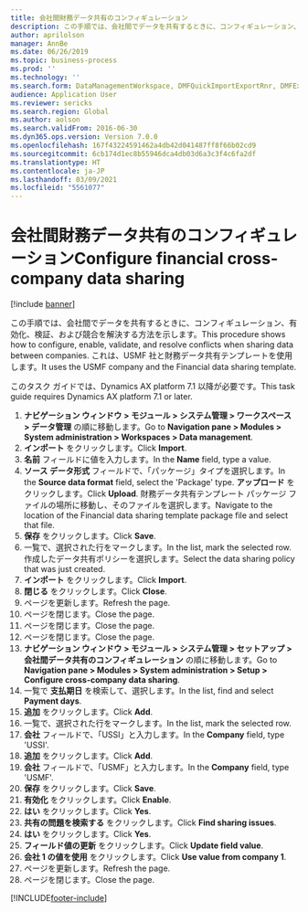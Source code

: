 ```yaml
---
title: 会社間財務データ共有のコンフィギュレーション
description: この手順では、会社間でデータを共有するときに、コンフィギュレーション、有効化、検証、および競合を解決する方法を示します。
author: aprilolson
manager: AnnBe
ms.date: 06/26/2019
ms.topic: business-process
ms.prod: ''
ms.technology: ''
ms.search.form: DataManagementWorkspace, DMFQuickImportExportRnr, DMFExecutionHistoryWorkspace, DMFExecutionHistorySummary, DMFExecutionHistoryEntities,  SysDataSharingConfiguration, SysDataSharingDiscrepencies
audience: Application User
ms.reviewer: sericks
ms.search.region: Global
ms.author: aolson
ms.search.validFrom: 2016-06-30
ms.dyn365.ops.version: Version 7.0.0
ms.openlocfilehash: 167f43224591462a4db42d041487ff8f66b02cd9
ms.sourcegitcommit: 6cb174d1ec8b55946dca4db03d6a3c3f4c6fa2df
ms.translationtype: HT
ms.contentlocale: ja-JP
ms.lasthandoff: 03/09/2021
ms.locfileid: "5561077"
---
```

# <a name="configure-financial-cross-company-data-sharing"></a><span data-ttu-id="85da8-103">会社間財務データ共有のコンフィギュレーション</span><span class="sxs-lookup"><span data-stu-id="85da8-103">Configure financial cross-company data sharing</span></span>

[!include [banner](../../includes/banner.md)]

<span data-ttu-id="85da8-104">この手順では、会社間でデータを共有するときに、コンフィギュレーション、有効化、検証、および競合を解決する方法を示します。</span><span class="sxs-lookup"><span data-stu-id="85da8-104">This procedure shows how to configure, enable, validate, and resolve conflicts when sharing data between companies.</span></span> <span data-ttu-id="85da8-105">これは、USMF 社と財務データ共有テンプレートを使用します。</span><span class="sxs-lookup"><span data-stu-id="85da8-105">It uses the USMF company and the Financial data sharing template.</span></span>

<span data-ttu-id="85da8-106">このタスク ガイドでは、Dynamics AX platform 7.1 以降が必要です。</span><span class="sxs-lookup"><span data-stu-id="85da8-106">This task guide requires Dynamics AX platform 7.1 or later.</span></span>

1. <span data-ttu-id="85da8-107">**ナビゲーション ウィンドウ > モジュール > システム管理 > ワークスペース > データ管理** の順に移動します。</span><span class="sxs-lookup"><span data-stu-id="85da8-107">Go to **Navigation pane > Modules > System administration > Workspaces > Data management**.</span></span>
2. <span data-ttu-id="85da8-108">**インポート** をクリックします。</span><span class="sxs-lookup"><span data-stu-id="85da8-108">Click **Import**.</span></span>
3. <span data-ttu-id="85da8-109">**名前** フィールドに値を入力します。</span><span class="sxs-lookup"><span data-stu-id="85da8-109">In the **Name** field, type a value.</span></span>
4. <span data-ttu-id="85da8-110">**ソース データ形式** フィールドで、「パッケージ」タイプを選択します。</span><span class="sxs-lookup"><span data-stu-id="85da8-110">In the **Source data format** field, select the 'Package' type.</span></span> <span data-ttu-id="85da8-111">**アップロード** をクリックします。</span><span class="sxs-lookup"><span data-stu-id="85da8-111">Click **Upload**.</span></span> <span data-ttu-id="85da8-112">財務データ共有テンプレート パッケージ ファイルの場所に移動し、そのファイルを選択します。</span><span class="sxs-lookup"><span data-stu-id="85da8-112">Navigate to the location of the Financial data sharing template package file and select that file.</span></span>
5. <span data-ttu-id="85da8-113">**保存** をクリックします。</span><span class="sxs-lookup"><span data-stu-id="85da8-113">Click **Save**.</span></span>
6. <span data-ttu-id="85da8-114">一覧で、選択された行をマークします。</span><span class="sxs-lookup"><span data-stu-id="85da8-114">In the list, mark the selected row.</span></span> <span data-ttu-id="85da8-115">作成したデータ共有ポリシーを選択します。</span><span class="sxs-lookup"><span data-stu-id="85da8-115">Select the data sharing policy that was just created.</span></span>  
7. <span data-ttu-id="85da8-116">**インポート** をクリックします。</span><span class="sxs-lookup"><span data-stu-id="85da8-116">Click **Import**.</span></span>
8. <span data-ttu-id="85da8-117">**閉じる** をクリックします。</span><span class="sxs-lookup"><span data-stu-id="85da8-117">Click **Close**.</span></span>
9. <span data-ttu-id="85da8-118">ページを更新します。</span><span class="sxs-lookup"><span data-stu-id="85da8-118">Refresh the page.</span></span>
10. <span data-ttu-id="85da8-119">ページを閉じます。</span><span class="sxs-lookup"><span data-stu-id="85da8-119">Close the page.</span></span>
11. <span data-ttu-id="85da8-120">ページを閉じます。</span><span class="sxs-lookup"><span data-stu-id="85da8-120">Close the page.</span></span>
12. <span data-ttu-id="85da8-121">ページを閉じます。</span><span class="sxs-lookup"><span data-stu-id="85da8-121">Close the page.</span></span>
13. <span data-ttu-id="85da8-122">**ナビゲーション ウィンドウ > モジュール > システム管理 > セットアップ > 会社間データ共有のコンフィギュレーション** の順に移動します。</span><span class="sxs-lookup"><span data-stu-id="85da8-122">Go to **Navigation pane > Modules > System administration > Setup > Configure cross-company data sharing**.</span></span>
14. <span data-ttu-id="85da8-123">一覧で **支払期日** を検索して、選択します。</span><span class="sxs-lookup"><span data-stu-id="85da8-123">In the list, find and select **Payment days**.</span></span>
15. <span data-ttu-id="85da8-124">**追加** をクリックします。</span><span class="sxs-lookup"><span data-stu-id="85da8-124">Click **Add**.</span></span>
16. <span data-ttu-id="85da8-125">一覧で、選択された行をマークします。</span><span class="sxs-lookup"><span data-stu-id="85da8-125">In the list, mark the selected row.</span></span>
17. <span data-ttu-id="85da8-126">**会社** フィールドで、「USSI」と入力します。</span><span class="sxs-lookup"><span data-stu-id="85da8-126">In the **Company** field, type 'USSI'.</span></span>
18. <span data-ttu-id="85da8-127">**追加** をクリックします。</span><span class="sxs-lookup"><span data-stu-id="85da8-127">Click **Add**.</span></span>
19. <span data-ttu-id="85da8-128">**会社** フィールドで、「USMF」と入力します。</span><span class="sxs-lookup"><span data-stu-id="85da8-128">In the **Company** field, type 'USMF'.</span></span>
20. <span data-ttu-id="85da8-129">**保存** をクリックします。</span><span class="sxs-lookup"><span data-stu-id="85da8-129">Click **Save**.</span></span>
21. <span data-ttu-id="85da8-130">**有効化** をクリックします。</span><span class="sxs-lookup"><span data-stu-id="85da8-130">Click **Enable**.</span></span>
22. <span data-ttu-id="85da8-131">**はい** をクリックします。</span><span class="sxs-lookup"><span data-stu-id="85da8-131">Click **Yes**.</span></span>
23. <span data-ttu-id="85da8-132">**共有の問題を検索する** をクリックします。</span><span class="sxs-lookup"><span data-stu-id="85da8-132">Click **Find sharing issues**.</span></span>
24. <span data-ttu-id="85da8-133">**はい** をクリックします。</span><span class="sxs-lookup"><span data-stu-id="85da8-133">Click **Yes**.</span></span>
25. <span data-ttu-id="85da8-134">**フィールド値の更新** をクリックします。</span><span class="sxs-lookup"><span data-stu-id="85da8-134">Click **Update field value**.</span></span>
26. <span data-ttu-id="85da8-135">**会社 1 の値を使用** をクリックします。</span><span class="sxs-lookup"><span data-stu-id="85da8-135">Click **Use value from company 1**.</span></span>
27. <span data-ttu-id="85da8-136">ページを更新します。</span><span class="sxs-lookup"><span data-stu-id="85da8-136">Refresh the page.</span></span>
28. <span data-ttu-id="85da8-137">ページを閉じます。</span><span class="sxs-lookup"><span data-stu-id="85da8-137">Close the page.</span></span>



[!INCLUDE[footer-include](../../../../includes/footer-banner.md)]